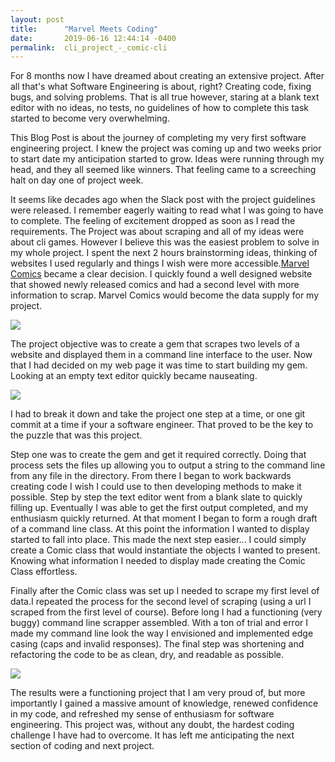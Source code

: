 ```yaml
---
layout: post
title:      "Marvel Meets Coding"
date:       2019-06-16 12:44:14 -0400
permalink:  cli_project_-_comic-cli
---
```



For 8 months now I have dreamed about creating an extensive project. After all that's what Software Engineering is about, right? Creating code, fixing bugs, and solving problems. That is all true however, staring at a blank text editor with no ideas, no tests, no guidelines of how to complete this task started to become very overwhelming.

This Blog Post is about the journey of completing my very first software engineering project. I knew the project was coming up and two weeks prior to start date my anticipation started to grow. Ideas were running through my head, and they all seemed like winners. That feeling came to a screeching halt on day one of project week. 

It seems like decades ago when the Slack post with the project guidelines were released. I remember eagerly waiting to read what I was going to have to complete. The feeling of excitement dropped as soon as I read the requirements. The Project was about scraping and all of my ideas were about cli games. However I believe this was the easiest problem to solve in my whole project. I spent the next 2 hours brainstorming ideas, thinking of websites I used regularly and things I wish were more accessible.[Marvel Comics](http://www.marvel.com/comics?&options%5Boffset%5D=0&totalcount=12) became a clear decision. I quickly found a well designed website that showed newly released comics and had a second level with more information to scrap. Marvel Comics would become the data supply for my project.

![](http://media.giphy.com/media/vBjLa5DQwwxbi/giphy.gif)

The project objective was to create a gem that scrapes two levels of a website and displayed them in a command line interface to the user. Now that I had decided on my web page it was time to start building my gem. Looking at an empty text editor quickly became nauseating. 

![](http://media.giphy.com/media/AiEr9b7sX5VKIoIvQL/giphy.gif)

I had to break it down and take the project one step at a time, or one git commit at a time if your a software engineer. That proved to be the key to the puzzle that was this project.

Step one was to create the gem and get it required correctly. Doing that process sets the files up allowing you to output a string to the command line from any file in the directory. From there I began to work backwards creating code I wish I could use to then developing methods to make it possible. Step by step the text editor went from a blank slate to quickly filling up. Eventually I was able to get the first output completed, and my enthusiasm quickly returned. At that moment I began to form a rough draft of a command line class. At this point the information I wanted to display started to fall into place. This made the next step easier... I could simply create a Comic class that would instantiate the objects I wanted to present. Knowing what information I needed to display made creating the Comic Class effortless.

Finally after the Comic class was set up I needed to scrape my first level of data.I repeated the process for the second level of scraping (using a url I scraped from the first level of course). Before long I had a functioning (very buggy) command line scrapper assembled. With a ton of trial and error I made my command line look the way I envisioned and implemented edge casing (caps and invalid responses). The final step was shortening and refactoring the code to be as clean, dry, and readable as possible.

![](http://media.giphy.com/media/1Zp8tUAMkOZDMkqcHb/giphy.gif)

The results were a functioning project that I am very proud of, but more importantly I gained a massive amount of knowledge, renewed confidence in my code, and refreshed my sense of enthusiasm for software engineering. This project was, without any doubt, the hardest coding challenge I have had to overcome. It has left me anticipating the next section of coding and next project.



